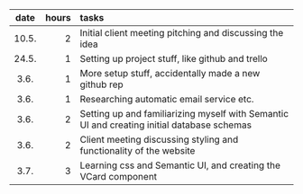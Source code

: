 | date | hours | tasks |
|:----:|----:|:----|
| 10.5. | 2 | Initial client meeting pitching and discussing the idea |
| 24.5. | 1 | Setting up project stuff, like github and trello |
| 3.6. | 1 | More setup stuff, accidentally made a new github rep |
| 3.6. | 1 | Researching automatic email service etc. |
| 3.6. | 2 | Setting up and familiarizing myself with Semantic UI and creating initial database schemas |
| 3.6. | 2 | Client meeting discussing styling and functionality of the website |
| 3.7. | 3 | Learning css and Semantic UI, and creating the VCard component |